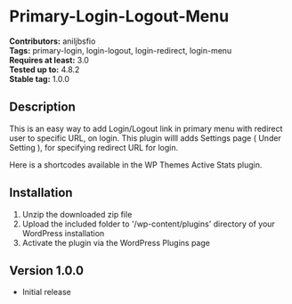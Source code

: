 # Primary-Login-Logout-Menu #  
**Contributors:** aniljbsfio    
**Tags:** primary-login, login-logout, login-redirect, login-menu          
**Requires at least:** 3.0    
**Tested up to:** 4.8.2      
**Stable tag:** 1.0.0    

## Description ##  

This is an easy way to add Login/Logout link in primary menu with redirect user to specific URL, on login. This plugin willl adds Settings page ( Under Setting ), for specifying redirect URL for login.

Here is a shortcodes available in the WP Themes Active Stats plugin.


## Installation ##  
 
1. Unzip the downloaded zip file
2. Upload the included folder to '/wp-content/plugins' directory of your WordPress installation
3. Activate the plugin via the WordPress Plugins page

## Version 1.0.0 ##
* Initial release

